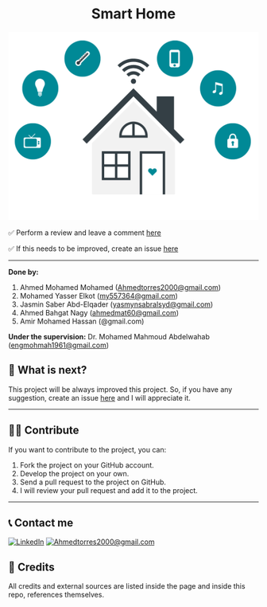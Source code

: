 <h1 align="center">Smart Home</h1>


<p align="center">
  <img src="logo.png">
</p>

✅ Perform a review and leave a comment <a href="https://github.com/AhmedTorres2000/Smart-Home/issues">here</a></strong>

✅ If this needs to be improved, create an issue <a href="https://github.com/AhmedTorres2000/Smart-Home/issues">here</a></strong>

---

**Done by:**

1. Ahmed Mohamed Mohamed (Ahmedtorres2000@gmail.com)
2. Mohamed Yasser Elkot (my557364@gmail.com)
3. Jasmin Saber Abd-Elqader (yasmynsabralsyd@gmail.com)
4. Ahmed Bahgat Nagy (ahmedmat60@gmail.com)
5. Amir Mohamed Hassan (@gmail.com)

**Under the supervision:**
Dr. Mohamed Mahmoud Abdelwahab (‪engmohmah1961@gmail.com‬‏)

## 🔬 What is next?

This project will be always improved this project.
So, if you have any suggestion, create an issue <a href="https://github.com/AhmedTorres2000/Smart-Home/issues">here</a></strong> and I will appreciate it.

---

## 💁‍♂️ Contribute

If you want to contribute to the project, you can:

1. Fork the project on your GitHub account.
2. Develop the project on your own.
3. Send a pull request to the project on GitHub.
4. I will review your pull request and add it to the project.

---

## 📞 Contact me

<p><a href="https://www.linkedin.com/in/ahmed-mohamed-921010201/" target="_blank"><img alt="LinkedIn" src="https://img.shields.io/badge/linkedin-%230077B5.svg?&style=for-the-badge&logo=linkedin&logoColor=white" /></a> <a href="mailto:ِgmail.com" target="_blank"><img alt="Ahmedtorres2000@gmail.com" src="https://upload.wikimedia.org/wikipedia/commons/thumb/7/7e/Gmail_icon_%282020%29.svg/640px-Gmail_icon_%282020%29.svg.png" height="30" /></a> </p>


## 🔏 Credits

All credits and external sources are listed inside the page and inside this repo, references themselves.
